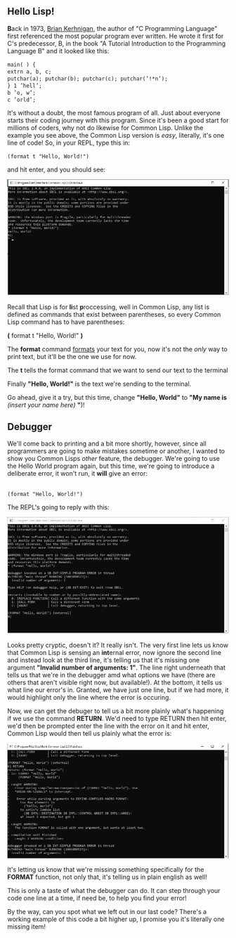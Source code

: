 ## Hello Lisp!

**B**ack in 1973, [Brian Kerhnigan](https://blog.hackerrank.com/the-history-of-hello-world/), the author of "C Programming Language" first referenced
the most popular program ever written. He wrote it first for C's predecessor, B, in the book "A Tutorial Introduction to the Programming Language B"
and it looked like this:

```
main( ) {
extrn a, b, c;
putchar(a); putchar(b); putchar(c); putchar(’!*n’);
} 1 ’hell’;
b ’o, w’;
c ’orld’;

```

It's without a doubt, the most famous program of all. Just about everyone starts their coding journey with this program. Since it's been a good
start for millions of coders, why not do likewise for Common Lisp. Unlike the example you see above, the Common Lisp version is *easy*, literally,
it's one line of code! So, in your REPL, type this in:

```
(format t "Hello, World!")

```

and hit enter, and you should see:

<a href="rel"><img src="/Repl3.jpg"></a>

Recall that Lisp is for **li**st **p**roccessing, well in Common Lisp, any list is defined as commands that exist between parentheses, so every
Common Lisp command has to have parentheses:

**(** format t "Hello, World!" **)**

The **format** command [formats](http://jtra.cz/stuff/lisp/sclr/format.html) your text for you, now it's not the *only* way to print text, but it'll be the one we 
use for now. 

The **t** tells the format command that we want to send our text to the terminal

Finally **"Hello, World!"** is the text we're sending to the terminal.

Go ahead, give it a try, but this time, change **"Hello, World"** to **"My name is** *(insert  your name here)* **"**)!

## Debugger ##

We'll come back to printing and a bit more shortly, however, since all programmers are going to make mistakes sometime or another, I wanted to show
you Common Lisps *other* feature, the debugger. We're going to use the Hello World program again, but this time, we're going to introduce a deliberate
error, it won't run, it **will** give an error:

```

(format "Hello, World!")

```

The REPL's going to reply with this:

<a href="rel"><img src="/Repl_Error.jpg"></a>


Looks pretty cryptic, doesn't it?  It really isn't. The very first line lets us know that Common Lisp is sensing an **int**ernal error, now ignore the second
line and instead look at the third line, it's telling us that it's missing one argument **"Invalid number of arguments: 1"**.
The line right underneath that tells us that we're in the debugger amd what options we have (there are others that aren't visible right now, but available!).
At the bottom, it tells us what line our error's in. Granted, we have just one line, but if we had more, it would highlight only the line where the error is occuring.

Now, we can get the debuger to tell us a bit more plainly what's happening if we use the command **RETURN**.  We'd need to type RETURN then hit enter, we'd then be prompted 
enter the line with the error on it and hit enter, Common Lisp would then tell us plainly what the error is:

<a href="rel"><img src="/Repl_Debug.jpg"></a>

It's letting us know that we're missing something specifically for the **FORMAT** function, not only that, it's telling us in plain english as well!

This is only a taste of what the debugger can do. It can step through your code one line at a time, if need be, to help you find your error!

By the way, can you spot what we left out in our last code? There's a working example of this code a bit higher up, I promise you it's literally one missing item!


